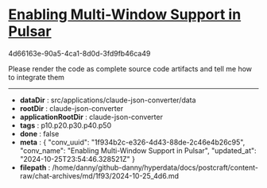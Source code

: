 # [Enabling Multi-Window Support in Pulsar](https://claude.ai/chat/1f934b2c-e326-4d43-88de-2c46e4b26c95)

4d66163e-90a5-4ca1-8d0d-3fd9fb46ca49

Please render the code as complete source code artifacts and tell me how to integrate them

---

* **dataDir** : src/applications/claude-json-converter/data
* **rootDir** : claude-json-converter
* **applicationRootDir** : claude-json-converter
* **tags** : p10.p20.p30.p40.p50
* **done** : false
* **meta** : {
  "conv_uuid": "1f934b2c-e326-4d43-88de-2c46e4b26c95",
  "conv_name": "Enabling Multi-Window Support in Pulsar",
  "updated_at": "2024-10-25T23:54:46.328521Z"
}
* **filepath** : /home/danny/github-danny/hyperdata/docs/postcraft/content-raw/chat-archives/md/1f93/2024-10-25_4d6.md
